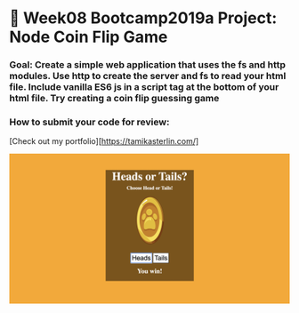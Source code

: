 # 💸 Week08 Bootcamp2019a Project: Node Coin Flip Game

### Goal: Create a simple web application that uses the fs and http modules. Use http to create the server and fs to read your html file. Include vanilla ES6 js in a script tag at the bottom of your html file. Try creating a coin flip guessing game

### How to submit your code for review:

[Check out my portfolio][https://tamikasterlin.com/]

![Application Screenshot](coinscreenshot.png)

